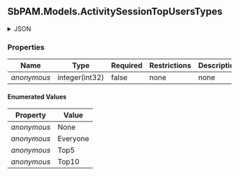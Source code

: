 
<h2 id="tocS_SbPAM.Models.ActivitySessionTopUsersTypes">SbPAM.Models.ActivitySessionTopUsersTypes</h2>

<a id="schemasbpam.models.activitysessiontopuserstypes"></a>
<a id="schema_SbPAM.Models.ActivitySessionTopUsersTypes"></a>
<a id="tocSsbpam.models.activitysessiontopuserstypes"></a>
<a id="tocssbpam.models.activitysessiontopuserstypes"></a>

<details><summary>JSON</summary>


```json
"None"

```


</details>

### Properties

|Name|Type|Required|Restrictions|Description|
|---|---|---|---|---|
|*anonymous*|integer(int32)|false|none|none|

#### Enumerated Values

|Property|Value|
|---|---|
|*anonymous*|None|
|*anonymous*|Everyone|
|*anonymous*|Top5|
|*anonymous*|Top10|


